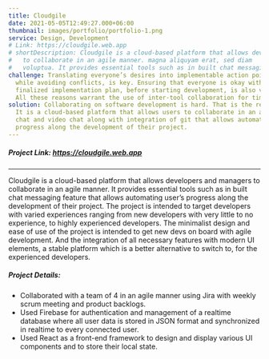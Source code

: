 ```yaml
---
title: Cloudgile
date: 2021-05-05T12:49:27.000+06:00
thumbnail: images/portfolio/portfolio-1.png
service: Design, Development
# Link: https://cloudgile.web.app
# shortDescription: Cloudgile is a cloud-based platform that allows developers and managers
#   to collaborate in an agile manner. magna aliquyam erat, sed diam
#   voluptua. It provides essential tools such as in built chat messaging feature that allows automating user’s progress along the development of their project.
challenge: Translating everyone’s desires into implementable action points, 
  while avoiding conflicts, is key. Ensuring that everyone is okay with the 
  finalized implementation plan, before starting development, is also vital. 
  All these reasons warrant the use of inter-tool collaboration for timely and seamless communication during software development.
solution: Collaborating on software development is hard. That is the reason cloudgile exists.
  It is a cloud-based platform that allows users to collaborate in an agile manner. It provides essential tools that already existing applications lack such as in-built communication supporting in-app messaging, voice
  chat and video chat along with integration of git that allows automating user’s
  progress along the development of their project.
---
```

##### Project Link: https://cloudgile.web.app

---
Cloudgile is a cloud-based platform that allows developers and managers to collaborate in an agile manner. It provides essential tools such as in built chat messaging feature that allows automating user’s progress along the development of their project. The project is intended to target developers with varied experiences ranging from new
developers with very little to no experience, to highly experienced developers. The
minimalist design and ease of use of the project is intended to get new devs on board
with agile development. And the integration of all necessary features with modern UI
elements, a stable platform which is a better alternative to switch to, for the
experienced developers.

##### Project Details:

- Collaborated with a team of 4 in an agile manner using Jira with weekly scrum meeting and product backlogs.
- Used Firebase for authentication and management of a realtime database where all user data is stored in JSON format and synchronized in realtime to every connected user.
- Used React as a front-end framework to design and display various UI components and to store their local state.